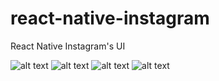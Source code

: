 # react-native-instagram
React Native Instagram's UI


![alt text](http://umitunal.org/wp-content/github/instagram4.PNG)
![alt text](http://umitunal.org/wp-content/github/instagram5.PNG)
![alt text](http://umitunal.org/wp-content/github/instagram6.PNG)
![alt text](http://umitunal.org/wp-content/github/instagram7.PNG)
